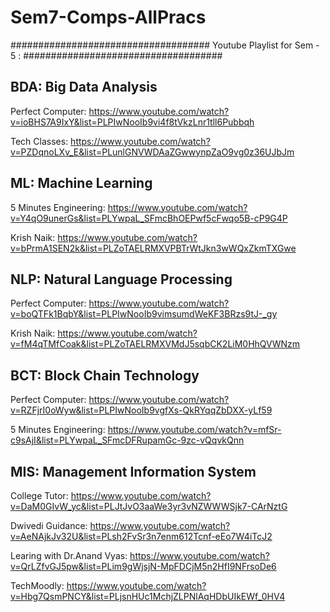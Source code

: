 # Sem7-Comps-AllPracs


####################################
Youtube Playlist for Sem - 5 :
####################################

## BDA: Big Data Analysis
Perfect Computer:
https://www.youtube.com/watch?v=ioBHS7A9IxY&list=PLPIwNooIb9vi4f8tVkzLnr1tll6Pubbqh

Tech Classes:
https://www.youtube.com/watch?v=PZDqnoLXv_E&list=PLunlGNVWDAaZGwwynpZaO9vg0z36UJbJm

## ML: Machine Learning

5 Minutes Engineering:
https://www.youtube.com/watch?v=Y4qO9unerGs&list=PLYwpaL_SFmcBhOEPwf5cFwqo5B-cP9G4P

Krish Naik:
https://www.youtube.com/watch?v=bPrmA1SEN2k&list=PLZoTAELRMXVPBTrWtJkn3wWQxZkmTXGwe

## NLP: Natural Language Processing

Perfect Computer:
https://www.youtube.com/watch?v=boQTFk1BqbY&list=PLPIwNooIb9vimsumdWeKF3BRzs9tJ-_gy

Krish Naik:
https://www.youtube.com/watch?v=fM4qTMfCoak&list=PLZoTAELRMXVMdJ5sqbCK2LiM0HhQVWNzm

## BCT: Block Chain Technology

Perfect Computer:
https://www.youtube.com/watch?v=RZFjrI0oWyw&list=PLPIwNooIb9vgfXs-QkRYqqZbDXX-yLf59

5 Minutes Engineering:
https://www.youtube.com/watch?v=mfSr-c9sAjI&list=PLYwpaL_SFmcDFRupamGc-9zc-vQqvkQnn

## MIS: Management Information System

College Tutor:
https://www.youtube.com/watch?v=DaM0GIvW_yc&list=PLJtJvO3aaWe3yr3vNZWWWSjk7-CArNztG

Dwivedi Guidance:
https://www.youtube.com/watch?v=AeNAjkJv32U&list=PLsh2FvSr3n7enm612Tcnf-eEo7W4iTcJ2

Learing with Dr.Anand Vyas:
https://www.youtube.com/watch?v=QrLZfvGJ5pw&list=PLim9gWjsjN-MpFDCjM5n2HfI9NFrsoDe6

TechMoodly:
https://www.youtube.com/watch?v=Hbg7QsmPNCY&list=PLjsnHUc1MchjZLPNlAqHDbUIkEWf_0HV4

